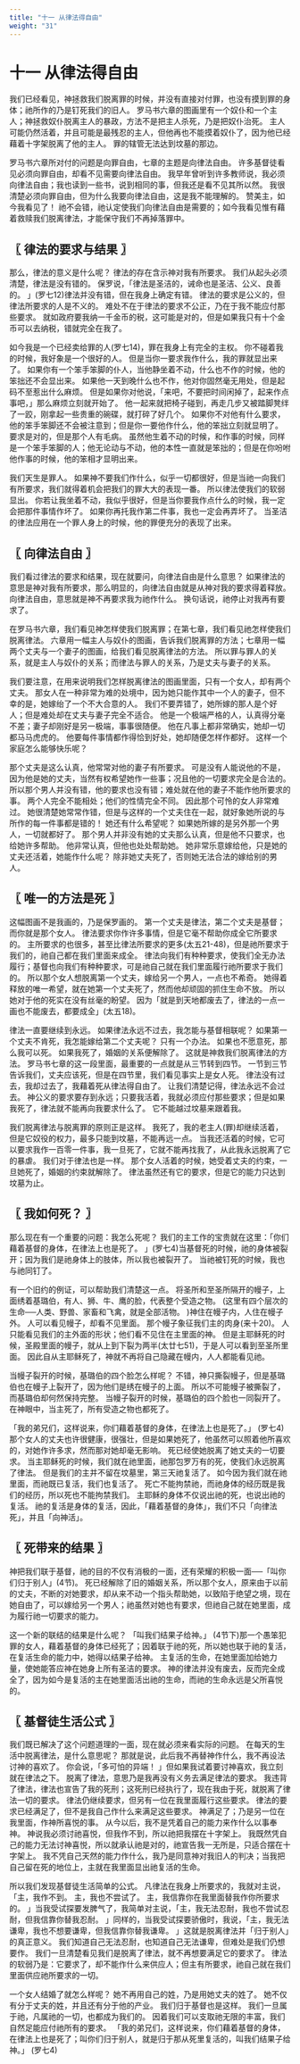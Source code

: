 ```yaml
---
title: "十一 从律法得自由"
weight: "31"
---
```


# 十一 从律法得自由


我们已经看见，神拯救我们脱离罪的时候，并没有直接对付罪，也没有摸到罪的身体；祂所作的乃是钉死我们的旧人。
罗马书六章的图画里有一个奴仆和一个主人；神拯救奴仆脱离主人的暴政，方法不是把主人杀死，乃是把奴仆治死。
主人可能仍然活着，并且可能是最残忍的主人，但他再也不能摸着奴仆了，因为他已经藉着十字架脱离了他的主人。
罪的辖管无法达到坟墓的那边。

罗马书六章所对付的问题是向罪自由，七章的主题是向律法自由。
许多基督徒看见必须向罪自由，却看不见需要向律法自由。
我早年曾听到许多教师说，我必须向律法自由；我也读到一些书，说到相同的事，但我还是看不见其所以然。
我很清楚必须向罪自由，但为什么我要向律法自由，这是我不能理解的。
赞美主，如今我看见了！
祂不会错，祂认定使我们向律法自由是需要的；如今我看见惟有藉着救赎我们脱离律法，才能保守我们不再掉落罪中。

## 〖 律法的要求与结果 〗

那么，律法的意义是什么呢？
律法的存在含示神对我有所要求。
我们从起头必须清楚，律法是没有错的。
保罗说，「律法是圣洁的，诫命也是圣洁、公义、良善的。
」(罗七12)律法并没有错，但在我身上确定有错。
律法的要求是公义的，但律法所要求的人是不义的。
难处不在于律法的要求不公正，乃在于我不能应付那些要求。
就如政府要我纳一千金币的税，这可能是对的，但是如果我只有十个金币可以去纳税，错就完全在我了。

如今我是一个已经卖给罪的人(罗七14)，罪在我身上有完全的主权。
你不碰着我的时候，我好象是一个很好的人。
但是当你一要求我作什么，我的罪就显出来了。
如果你有一个笨手笨脚的仆人，当他静坐着不动，什么也不作的时候，他的笨拙还不会显出来。
如果他一天到晚什么也不作，他对你固然毫无用处，但是起码不至惹出什么麻烦。
但是如果你对他说，「来吧，不要把时间闲掉了，起来作点事吧，」那么麻烦立刻就开始了。
他一起来就把椅子碰到，再走几步又被踏脚凳绊了一跤，刚拿起一些贵重的碗碟，就打碎了好几个。
如果你不对他有什么要求，他的笨手笨脚还不会被注意到；但是你一要他作什么，他的笨拙立刻就显明了。
要求是对的，但是那个人有毛病。
虽然他生着不动的时候，和作事的时候，同样是一个笨手笨脚的人；他无论动与不动，他的本性一直就是笨拙的；但是在你吩咐他作事的时候，他的笨相才显明出来。

我们天生是罪人。
如果神不要我们作什么，似乎一切都很好，但是当祂一向我们有所要求，我们就得着机会把我们的罪大大的表现一番。
所以律法使我们的软弱显出。
你若让我坐着不动，我似乎很好，但是当你要我作点什么的时候，我一定会把那件事情作坏了。
如果你再托我作第二件事，我也一定会再弄坏了。
当圣洁的律法应用在一个罪人身上的时候，他的罪便充分的表现了出来。

## 〖 向律法自由 〗

我们看过律法的要求和结果，现在就要问，向律法自由是什么意思？
如果律法的意思是神对我有所要求，那么明显的，向律法自由就是从神对我的要求得着释放。
向律法自由，意思就是神不再要求我为祂作什么。
换句话说，祂停止对我再有要求了。

在罗马书六章，我们看见神怎样使我们脱离罪；在第七章，我们看见祂怎样使我们脱离律法。
六章用一幅主人与奴仆的图画，告诉我们脱离罪的方法；七章用一幅两个丈夫与一个妻子的图画，给我们看见脱离律法的方法。
所以罪与罪人的关系，就是主人与奴仆的关系；而律法与罪人的关系，乃是丈夫与妻子的关系。

我们要注意，在用来说明我们怎样脱离律法的图画里面，只有一个女人，却有两个丈夫。
那女人在一种非常为难的处境中，因为她只能作其中一个人的妻子，但不幸的是，她嫁绐了一个不大合意的人。
我们不要弄错了，她所嫁的那人是个好人；但是难处却在丈夫与妻子完全不适合。
他是一个极端严格的人，认真得分毫不差；妻子却刚好是另一极端，事事很随便。
他在凡事上都非常确实，她却一切都马马虎虎的。
他要每件事情都作得恰到好处，她却随便怎样作都好。
这样一个家庭怎么能够快乐呢？

那个丈夫是这么认真，他常常对他的妻子有所要求。
可是没有人能说他的不是，因为他是她的丈夫，当然有权希望她作一些事；况且他的一切要求完全是合法的。
所以那个男人并没有错，他的要求也没有错；难处就在他的妻子不能作他所要求的事。
两个人完全不能相处；他们的性情完全不同。
因此那个可怜的女人非常难过。
她很清楚她常常作错，但是与这样的一个丈夫住在一起，就好象她所说的与所作的每一件事都是错的！
她还有什么希望呢？
如果她所嫁的是另外那一个男人，一切就都好了。
那个男人并非没有她的丈夫那么认真，但是他不只要求，也给她许多帮助。
他非常认真，但他也处处帮助她。
她非常乐意嫁给他，只是她的丈夫还活着，她能作什么呢？
除非她丈夫死了，否则她无法合法的嫁给别的男人。

## 〖 唯一的方法是死 〗

这幅图画不是我画的，乃是保罗画的。
第一个丈夫是律法，第二个丈夫是基督；而你就是那个女人。
律法要求你作许多事情，但是它毫不帮助你成全它所要求的。
主所要求的也很多，甚至比律法所要求的更多(太五21-48)，但是祂所要求于我们的，祂自己都在我们里面来成全。
律法向我们有种种要求，使我们全无办法履行；基督也向我们有种种要求，可是祂自己就在我们里面履行祂所要求于我们的。
所以那个女人想脱离第一个丈夫，嫁给另一个男人，一点也不希奇。
她得着释放的唯一希望，就在她第一个丈夫死了，然而他却顽固的抓住生命不放。
所以她对于他的死实在没有丝毫的盼望。
因为「就是到天地都废去了，律法的一点一画也不能废去，都要成全」(太五18)。

律法一直要继续到永远。
如果律法永远不过去，我怎能与基督相联呢？
如果第一个丈夫不肯死，我怎能嫁给第二个丈夫呢？
只有一个办法。
如果也不愿意死，那么我可以死。
如果我死了，婚姻的关系便解除了。
这就是神救我们脱离律法的方法。
罗马书七章的这一段里面，最重要的一点就是从三节转到四节。
一节到三节告诉我们，丈夫应该死，但是在四节里，我们看见事实上是女人死。
律法没有过去，我却过去了，我藉着死从律法得自由了。
让我们清楚记得，律法永远不会过去。
神公义的要求要存到永远；只要我活着，我就必须应付那些要求；但是如果我死了，律法就不能再向我要求什么了。
它不能越过坟墓来跟着我。

我们脱离律法与脱离罪的原则正是这样。
我死了，我的老主人(罪)却继续活着，但是它奴役的权力，最多只能到坟墓，不能再远一点。
当我还活着的时候，它可以要求我作一百零一件事，我一旦死了，它就不能再找我了，从此我永远脱离了它的暴虐。
我们对于律法也是一样。
那个女人活着的时候，她受着丈夫的约束，一旦她死了，婚姻的约束就解除了。
律法虽然还有它的要求，但是它的能力只达到坟墓为止。

## 〖 我如何死？ 〗

那么现在有一个重要的问题：我怎么死呢？
我们的主工作的宝贵就在这里：「你们藉着基督的身体，在律法上也是死了。
」(罗七4)当基督死的时候，祂的身体被裂开；因为我们是祂身体上的肢体，所以我也被裂开了。
当祂被钉死的时候，我也与祂同钉了。

有一个旧约的例证，可以帮助我们清楚这一点。
将圣所和至圣所隔开的幔子，上面绣着基璐伯，有人、狮、牛、鹰的脸，代表整个受造之物。
(这里有四个层次的生命──人类、野兽、家畜和飞禽，就是全部活物。
)神住在幔子内，人住在幔子外。
人可以看见幔子，却看不见里面。
那个幔子象征我们主的肉身(来十20)。
人只能看见我们的主外面的形状；他们看不见住在主里面的神。
但是主耶稣死的时候，圣殿里面的幔子，就从上到下裂为两半(太廿七51)，于是人可以看到至圣所里面。
因此自从主耶稣死了，神就不再将自己隐藏在幔内，人人都能看见祂。

当幔子裂开的时候，基璐伯的四个脸怎么样呢？
不错，神只撕裂幔子，但是基璐伯也在幔子上裂开了，因为他们是绣在幔子的上面。
所以不可能幔子被撕裂了，而基璐伯却何然保持完整。
当幔子裂开的时候，基璐伯的四个脸也一同裂开了。
在神眼中，当主死了，所有受造之物也都死了。

「我的弟兄们，这样说来，你们藉着基督的身体，在律法上也是死了。」
(罗七4)那个女人的丈夫也许很健康，很强壮，但是如果她死了，他虽然可以照着他所喜欢的，对她作许多求，然而那对她却毫无影响。
死已经使她脱离了她丈夫的一切要求。
当主耶稣死的时候，我们就在祂里面，祂那包罗万有的死，使我们永远脱离了律法。
但是我们的主并不留在坟墓里，第三天祂复活了。
如今因为我们就在祂里面，而祂既已复活，我们也复活了。
死亡不能拘禁祂，而祂身体的经历既是我们的经历，所以死也不能拘禁我们。
主耶稣的身体不仅说出祂的死，也说出祂的复活。
祂的复活是身体的复活，因此，「藉着基督的身体」，我们不只「向律法死」，并且「向神活」。

## 〖 死带来的结果 〗

神把我们联于基督，祂的目的不仅有消极的一面，还有荣耀的积极一面──「叫你们归于别人」(4节)。
死已经解除了旧的婚姻关系，所以那个女人，原来由于以前的丈夫，不断的对她要求，却从来不动一个指头帮助她，以致陷于绝望之境，现在她自由了，可以嫁给另一个男人；祂虽然对她也有要求，但祂自己就在她里面，成为履行祂一切要求的能力。

这一个新的联结的结果是什么呢？
「叫我们结果子给神。」
(4节下)那一个愚笨犯罪的女人，藉着基督的身体已经死了；因着联于祂的死，所以她也联于祂的复活，在复活生命的能力中，她得以结果子给神。
主复活的生命，在她里面加给她力量，使她能答应神在她身上所有圣洁的要求。
神的律法并没有废去，反而完全成全了，因为如今是复活的主在她里面活出祂的生命，而祂的生命永远是父所喜悦的。

## 〖 基督徒生活公式 〗

我们既已解决了这个问题道理的一面，现在就必须来看实际的问题。
在每天的生活中脱离律法，是什么意思呢？
那就是说，此后我不再替神作什么，我不再设法讨神的喜欢了。
你会说，「多可怕的异端！
」但如果我试着要讨神喜欢，我立刻就在律法之下。
脱离了律法，意思乃是我再没有义务去满足律法的要求。
我违背了律法，律法也宣告了我的死刑；这死刑已经执行了，现在我由于死，就脱离了律法一切的要求。
律法仍继续要求，但另有一位在我里面履行这些要求。
律法的要求已经满足了，但不是我自己作什么来满足这些要求。
神满足了；乃是另一位在我里面，作神所喜悦的事。
从今以后，我不是凭着自己的能力来作什么以事奉神。
神说我必须讨祂喜悦，但我作不到，所以祂把我摆在十字架上。
我既然凭自己的能力无法讨神喜悦，所以就承认祂是对的，祂宣告我一无所是，只适合摆在十字架上。
我不凭自己天然的能力作什么，我乃是同意神对我旧人的判决；当我把自己留在死的地位上，主就在我里面显出祂复活的生命。

所以我们发现基督徒生活简单的公式。
凡律法在我身上所要求的，我就对主说，「主，我作不到。
主，我也不尝试了。
主，我信靠你在我里面替我作你所要求的。
」当我受试探要发脾气了，我简单对主说，「主，我无法忍耐，我也不尝试忍耐，但我信靠你替我忍耐。
」同样的，当我受试探要骄傲时，我说，「主，我无法谦卑，我也不想要谦卑，但我信靠你替我谦卑。
」这就是脱离律法并「归于别人」的真正意义。
我们知道自己无法忍耐，也知道自己无法谦卑，但难处是我们仍想要作。
我们一旦清楚看见我们是脱离了律法，就不再想要满足它的要求了。
律法的软弱乃是：它要求了，却不能作什么来供应人；但主有所要求，祂自己就在我们里面供应祂所要求的一切。

一个女人结婚了就怎么样呢？
她不再用自己的姓，乃是用她丈夫的姓了。
她不仅有分于丈夫的姓，并且还有分于他的产业。
我们归于基督也是这样。
我们一旦属于祂，凡属祂的一切，也都成为我们的。
因着我们可以支取祂无限的丰富，我们自然足能应付祂所有的要求。
「我的弟兄们，这样说来，你们藉着基督的身体，在律法上也是死了；叫你们归于别人，就是归于那从死里复活的，叫我们结果子给神。」
(罗七4)
